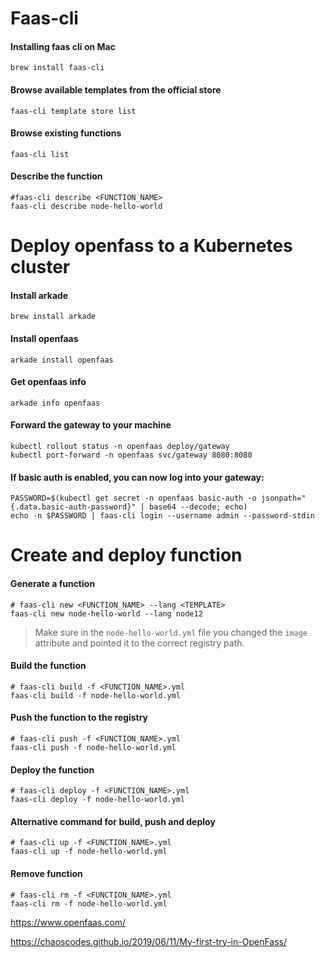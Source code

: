# Faas-cli

#### Installing faas cli on Mac
```
brew install faas-cli
```

#### Browse available templates from the official store
```
faas-cli template store list
```

#### Browse existing functions
```
faas-cli list
```

#### Describe the function
```shell
#faas-cli describe <FUNCTION_NAME>
faas-cli describe node-hello-world
```

# Deploy openfass to a Kubernetes cluster
#### Install arkade
```
brew install arkade
```

#### Install openfaas
```
arkade install openfaas
```

#### Get openfaas info
```
arkade info openfaas
```

#### Forward the gateway to your machine
```
kubectl rollout status -n openfaas deploy/gateway
kubectl port-forward -n openfaas svc/gateway 8080:8080
```

####  If basic auth is enabled, you can now log into your gateway:
```
PASSWORD=$(kubectl get secret -n openfaas basic-auth -o jsonpath="{.data.basic-auth-password}" | base64 --decode; echo)
echo -n $PASSWORD | faas-cli login --username admin --password-stdin
```

# Create and deploy function

#### Generate a function
```shell
# faas-cli new <FUNCTION_NAME> --lang <TEMPLATE>
faas-cli new node-hello-world --lang node12
```
> Make sure in the `node-hello-world.yml` file you changed the `image` attribute and pointed it to the correct registry path.

#### Build the function
```shell
# faas-cli build -f <FUNCTION_NAME>.yml
faas-cli build -f node-hello-world.yml
```

#### Push the function to the registry
```shell
# faas-cli push -f <FUNCTION_NAME>.yml
faas-cli push -f node-hello-world.yml
```

#### Deploy the function
```shell
# faas-cli deploy -f <FUNCTION_NAME>.yml
faas-cli deploy -f node-hello-world.yml
```

#### Alternative command for build, push and deploy
```shell
# faas-cli up -f <FUNCTION_NAME>.yml
faas-cli up -f node-hello-world.yml
```

#### Remove function 
```shell
# faas-cli rm -f <FUNCTION_NAME>.yml
faas-cli rm -f node-hello-world.yml
```

https://www.openfaas.com/

https://chaoscodes.github.io/2019/06/11/My-first-try-in-OpenFass/
